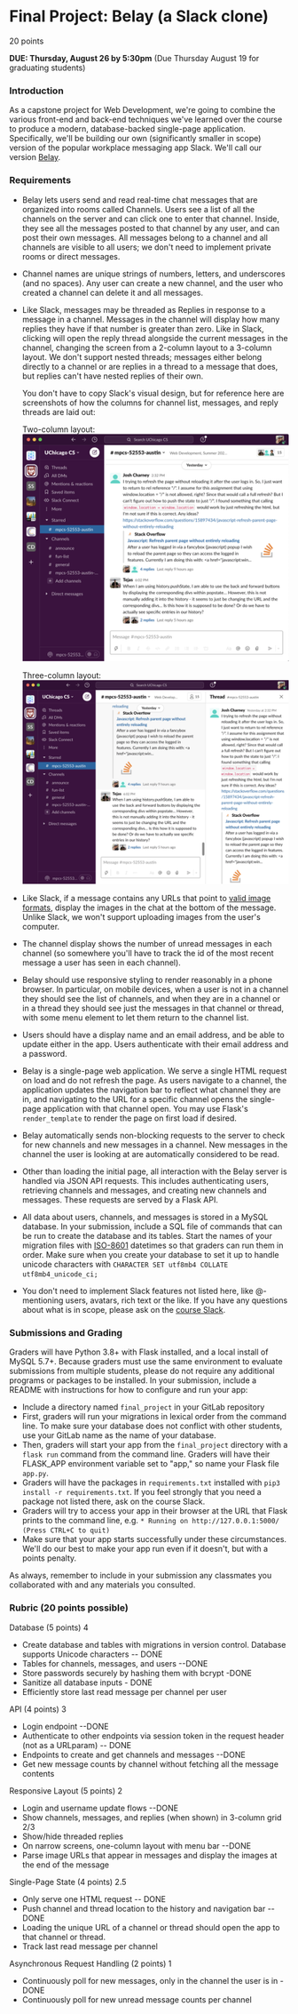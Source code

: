 # Final Project: Belay (a Slack clone)

20 points

**DUE: Thursday, August 26 by 5:30pm**
(Due Thursday August 19 for graduating students)

### Introduction

As a capstone project for Web Development, we're going to combine the various
front-end and back-end techniques we've learned over the course to produce a
modern, database-backed single-page application. Specifically, we'll be building
our own (significantly smaller in scope) version of the popular workplace
messaging app Slack. We'll call our version [Belay](https://en.wikipedia.org/wiki/Belaying).

### Requirements

- Belay lets users send and read real-time chat messages that are organized
  into rooms called Channels. Users see a list of all the channels on the server
  and can click one to enter that channel. Inside, they see all the messages
  posted to that channel by any user, and can post their own messages.
  All messages belong to a channel and all channels are visible to all users; we
  don't need to implement private rooms or direct messages.
- Channel names are unique strings of numbers, letters, and underscores (and no
  spaces). Any user can create a new channel, and the user who created a channel
  can delete it and all messages.
- Like Slack, messages may be threaded as Replies in response to a message in a
  channel. Messages in the channel will display how many replies they have if
  that number is greater than zero. Like in Slack, clicking will open the reply
  thread alongside the current messages in the channel, changing the screen from
  a 2-column layout to a 3-column layout. We don't support nested threads;
  messages either belong directly to a channel or are replies in a thread to a
  message that does, but replies can't have nested replies of their own.

  You don't have to copy Slack's visual design, but for reference here are
  screenshots of how the columns for channel list, messages, and reply threads
  are laid out:

  Two-column layout:
  ![Slack Screenshot of channel list and messages in one channel](two_column.png)

  Three-column layout:
  ![Slack Screenshot of channel list, messages, and reply thread](three_column.png)

- Like Slack, if a message contains any URLs that point to [valid image formats](https://developer.mozilla.org/en-US/docs/Web/HTML/Element/img#Supported_image_formats),
  display the images in the chat at the bottom of the message. Unlike Slack,
  we won't support uploading images from the user's computer.
- The channel display shows the number of unread messages in each channel (so
  somewhere you'll have to track the id of the most recent message a user has
  seen in each channel).
- Belay should use responsive styling to render reasonably in a phone browser.
  In particular, on mobile devices, when a user is not in a channel they should
  see the list of channels, and when they are in a channel or in a thread they
  should see just the messages in that channel or thread, with some menu element
  to let them return to the channel list.
- Users should have a display name and an email address, and be able to update
  either in the app. Users authenticate with their email address and a password.
- Belay is a single-page web application. We serve a single HTML request on load
  and do not refresh the page. As users navigate to a channel, the application
  updates the navigation bar to reflect what channel they are in, and navigating
  to the URL for a specific channel opens the single-page application with that
  channel open. You may use Flask's `render_template` to render the page on
  first load if desired.
- Belay automatically sends non-blocking requests to the server to check for new
  channels and new messages in a channel. New messages in the channel the user
  is looking at are automatically considered to be read.
- Other than loading the initial page, all interaction with the Belay server is
  handled via JSON API requests. This includes authenticating users, retrieving
  channels and messages, and creating new channels and messages. These requests
  are served by a Flask API.
- All data about users, channels, and messages is stored in a MySQL database. In
  your submission, include a SQL file of commands that can be run to create the
  database and its tables. Start the names of your migration files with
  [ISO-8601](https://en.wikipedia.org/wiki/ISO_8601) datetimes so that graders
  can run them in order. Make sure when you create your database to set it up to
  handle unicode characters with `CHARACTER SET utf8mb4 COLLATE utf8mb4_unicode_ci;`
- You don't need to implement Slack features not listed here, like @-mentioning
  users, avatars, rich text or the like. If you have any questions about what is
  in scope, please ask on the [course Slack](https://app.slack.com/client/T71CT0472/C025N3VNLMT).

### Submissions and Grading

Graders will have Python 3.8+ with Flask installed, and a local install of
MySQL 5.7+. Because graders must use the same environment to evaluate
submissions from multiple students, please do not require any additional
programs or packages to be installed. In your submission, include a README with
instructions for how to configure and run your app:
- Include a directory named `final_project` in your GitLab repository
- First, graders will run your migrations in lexical order from the command line.
  To make sure your database does not conflict with other students, use your
  GitLab name as the name of your database.
- Then, graders will start your app from the `final_project` directory with a
  `flask run` command from the command line. Graders will have their FLASK_APP
  environment variable set to "app," so name your Flask file `app.py`.
- Graders will have the packages in `requirements.txt` installed with `pip3 install
  -r requirements.txt`. If you feel strongly that you need a package not listed
  there, ask on the course Slack.
- Graders will try to access your app in their browser at the URL that Flask
  prints to the command line, e.g. `* Running on http://127.0.0.1:5000/ (Press CTRL+C to quit)`
- Make sure that your app starts successfully under these circumstances. We'll
  do our best to make your app run even if it doesn't, but with a points penalty.

As always, remember to include in your submission any classmates you
collaborated with and any materials you consulted.

### Rubric (20 points possible) 

Database (5 points) 4
- Create database and tables with migrations in version control. Database supports Unicode characters -- DONE
- Tables for channels, messages, and users --DONE
- Store passwords securely by hashing them with bcrypt -DONE
- Sanitize all database inputs - DONE
- Efficiently store last read message per channel per user

API (4 points) 3
- Login endpoint --DONE
- Authenticate to other endpoints via session token in the request header (not as a URLparam) -- DONE
- Endpoints to create and get channels and messages --DONE
- Get new message counts by channel without fetching all the message contents 

Responsive Layout (5 points) 2
- Login and username update flows --DONE
- Show channels, messages, and replies (when shown) in 3-column grid 2/3
- Show/hide threaded replies
- On narrow screens, one-column layout with menu bar --DONE
- Parse image URLs that appear in messages and display the images at the end of
  the message

Single-Page State (4 points) 2.5
- Only serve one HTML request -- DONE
- Push channel and thread location to the history and navigation bar -- DONE
- Loading the unique URL of a channel or thread should open the app to that
  channel or thread.
- Track last read message per channel

Asynchronous Request Handling (2 points) 1
- Continuously poll for new messages, only in the channel the user is in -DONE
- Continuously poll for new unread message counts per channel
